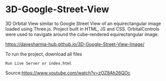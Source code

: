 # 3D-Google-Street-View
3D Orbital View similar to Google Street View of an equirectangular image loaded using Three.js. Project built in HTML, JS and CSS.
OrbitalControls were used to navigate around the cube-rendered equirectangular image.

https://davesharma-hub.github.io/3D-Google-Street-View-Image/

To run the project, download all files
```
Run Live Server or index.html 
```
Source:https://www.youtube.com/watch?v=zOZ8Ah26QOc

